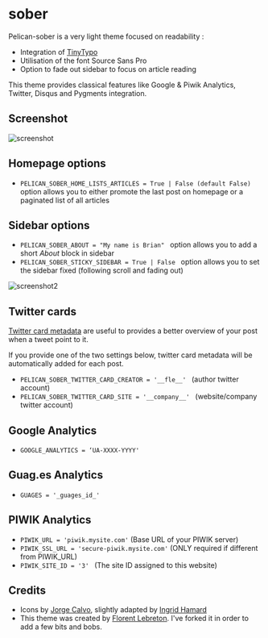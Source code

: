 # sober #

Pelican-sober is a very light theme focused on readability :

* Integration of [TinyTypo](http://tinytypo.tetue.net)
* Utilisation of the font Source Sans Pro
* Option to fade out sidebar to focus on article reading

This theme provides classical features like Google & Piwik Analytics, Twitter, Disqus and Pygments integration.


## Screenshot ##

![screenshot](screenshot.png)


## Homepage options ##

* ``PELICAN_SOBER_HOME_LISTS_ARTICLES = True | False (default False) `` option allows you to either promote the last post on homepage or a paginated list of all articles


## Sidebar options ##

* ``PELICAN_SOBER_ABOUT = "My name is Brian" `` option allows you to add a short *About* block in sidebar
* ``PELICAN_SOBER_STICKY_SIDEBAR = True | False `` option allows you to set the sidebar fixed (following scroll and fading out)

![screenshot2](screenshot2.png)


## Twitter cards ##

[Twitter card metadata](https://dev.twitter.com/docs/cards/types/summary-card) are useful to provides a better overview of your post
when a tweet point to it.

If you provide one of the two settings below, twitter card metadata will be automatically added for each post.

* ``PELICAN_SOBER_TWITTER_CARD_CREATOR = '__fle__' `` (author twitter account)
* ``PELICAN_SOBER_TWITTER_CARD_SITE = '__company__' `` (website/company twitter account)

## Google Analytics ##

* ``GOOGLE_ANALYTICS = ‘UA-XXXX-YYYY'``

## Guag.es Analytics ##

* ``GUAGES = '_guages_id_'``

## PIWIK Analytics ##

* ``PIWIK_URL = 'piwik.mysite.com'`` (Base URL of your PIWIK server)
* ``PIWIK_SSL_URL = 'secure-piwik.mysite.com'`` (ONLY required if different from PIWIK_URL)
* ``PIWIK_SITE_ID = '3' `` (The site ID assigned to this website)

## Credits ##

* Icons by [Jorge Calvo](http://dribbble.com/shots/1074961-Flat-Icons-EPS), slightly adapted by [Ingrid Hamard](http://ingrid.hamard.free.fr)
* This theme was created by [Florent Lebreton](https://fle.github.io/). I've forked it in order to add a few bits and bobs.